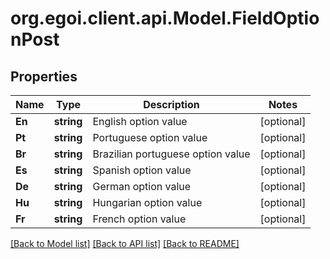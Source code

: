 
# org.egoi.client.api.Model.FieldOptionPost

## Properties

Name | Type | Description | Notes
------------ | ------------- | ------------- | -------------
**En** | **string** | English option value | [optional] 
**Pt** | **string** | Portuguese option value | [optional] 
**Br** | **string** | Brazilian portuguese option value | [optional] 
**Es** | **string** | Spanish option value | [optional] 
**De** | **string** | German option value | [optional] 
**Hu** | **string** | Hungarian option value | [optional] 
**Fr** | **string** | French option value | [optional] 

[[Back to Model list]](../README.md#documentation-for-models)
[[Back to API list]](../README.md#documentation-for-api-endpoints)
[[Back to README]](../README.md)

